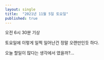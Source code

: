 ```yaml
---
layout: single
title:  "2021년 11월 5일 토요일"
published: true
---
```


오전 6시 30분 기상



토요일에 이렇게 일찍 일어난건 정말 오랜만인듯 하다.

오늘 할일이 많다는 생각에서 였을까?...
